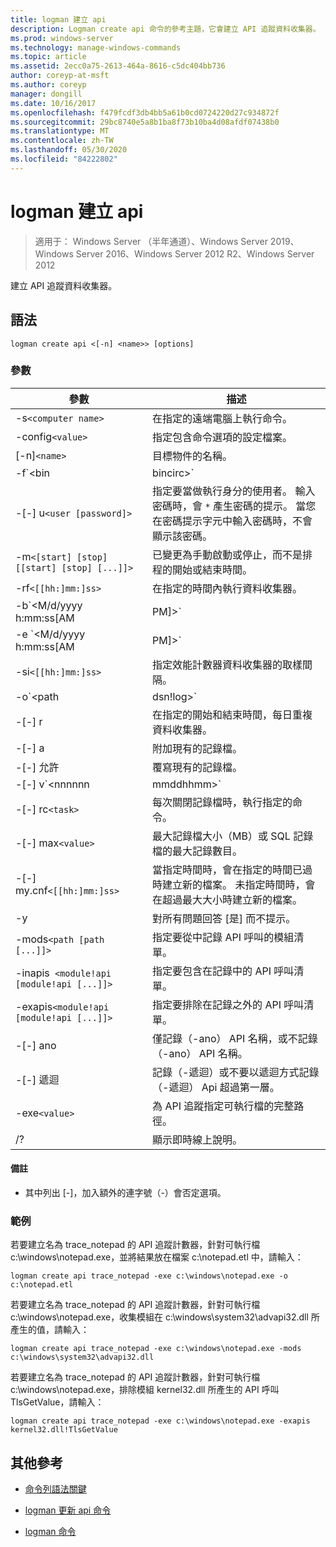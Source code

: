 ```yaml
---
title: logman 建立 api
description: Logman create api 命令的參考主題，它會建立 API 追蹤資料收集器。
ms.prod: windows-server
ms.technology: manage-windows-commands
ms.topic: article
ms.assetid: 2ecc0a75-2613-464a-8616-c5dc404bb736
author: coreyp-at-msft
ms.author: coreyp
manager: dongill
ms.date: 10/16/2017
ms.openlocfilehash: f479fcdf3db4bb5a61b0cd0724220d27c934872f
ms.sourcegitcommit: 29bc8740e5a8b1ba8f73b10ba4d08afdf07438b0
ms.translationtype: MT
ms.contentlocale: zh-TW
ms.lasthandoff: 05/30/2020
ms.locfileid: "84222802"
---
```

# <a name="logman-create-api"></a>logman 建立 api

> 適用于： Windows Server （半年通道）、Windows Server 2019、Windows Server 2016、Windows Server 2012 R2、Windows Server 2012

建立 API 追蹤資料收集器。

## <a name="syntax"></a>語法

```
logman create api <[-n] <name>> [options]
```

### <a name="parameters"></a>參數

| 參數 | 描述 |
| --------- | ----------- |
| -s`<computer name>` | 在指定的遠端電腦上執行命令。 |
| -config`<value>` | 指定包含命令選項的設定檔案。 |
| [-n]`<name>` | 目標物件的名稱。 |
| -f`<bin|bincirc>` | 指定資料收集器的記錄格式。 |
| -[-] u`<user [password]>` | 指定要當做執行身分的使用者。 輸入密碼時，會 `*` 產生密碼的提示。 當您在密碼提示字元中輸入密碼時，不會顯示該密碼。 |
| -m`<[start] [stop] [[start] [stop] [...]]>` | 已變更為手動啟動或停止，而不是排程的開始或結束時間。 |
| -rf`<[[hh:]mm:]ss>` | 在指定的時間內執行資料收集器。 |
| -b`<M/d/yyyy h:mm:ss[AM|PM]>` | 在指定的時間開始收集資料。 |
| -e `<M/d/yyyy h:mm:ss[AM|PM]>` | 在指定的時間結束資料收集。 |
| -si`<[[hh:]mm:]ss>` | 指定效能計數器資料收集器的取樣間隔。 |
| -o`<path|dsn!log>` | 指定 SQL 資料庫中的輸出記錄檔或 DSN 和記錄集名稱。 |
| -[-] r | 在指定的開始和結束時間，每日重複資料收集器。 |
| -[-] a | 附加現有的記錄檔。 |
| -[-] 允許 | 覆寫現有的記錄檔。 |
| -[-] v`<nnnnnn|mmddhhmm>` | 將檔案版本設定資訊附加至記錄檔名稱的結尾。 |
| -[-] rc`<task>` | 每次關閉記錄檔時，執行指定的命令。 |
| -[-] max`<value>` | 最大記錄檔大小（MB）或 SQL 記錄檔的最大記錄數目。 |
| -[-] my.cnf`<[[hh:]mm:]ss>` | 當指定時間時，會在指定的時間已過時建立新的檔案。 未指定時間時，會在超過最大大小時建立新的檔案。 |
| -y | 對所有問題回答 [是] 而不提示。 |
| -mods`<path [path [...]]>` | 指定要從中記錄 API 呼叫的模組清單。 |
| -inapis` <module!api [module!api [...]]>` | 指定要包含在記錄中的 API 呼叫清單。 |
| -exapis`<module!api [module!api [...]]>` | 指定要排除在記錄之外的 API 呼叫清單。 |
| -[-] ano | 僅記錄（-ano） API 名稱，或不記錄（-ano） API 名稱。 |
| -[-] 遞迴 | 記錄（-遞迴）或不要以遞迴方式記錄（-遞迴） Api 超過第一層。 |
| -exe`<value>` | 為 API 追蹤指定可執行檔的完整路徑。 |
| /? | 顯示即時線上說明。 |

#### <a name="remarks"></a>備註

- 其中列出 [-]，加入額外的連字號（-）會否定選項。

### <a name="examples"></a>範例

若要建立名為 trace_notepad 的 API 追蹤計數器，針對可執行檔 c:\windows\notepad.exe，並將結果放在檔案 c:\notepad.etl 中，請輸入：

```
logman create api trace_notepad -exe c:\windows\notepad.exe -o c:\notepad.etl
```

若要建立名為 trace_notepad 的 API 追蹤計數器，針對可執行檔 c:\windows\notepad.exe，收集模組在 c:\windows\system32\advapi32.dll 所產生的值，請輸入：

```
logman create api trace_notepad -exe c:\windows\notepad.exe -mods c:\windows\system32\advapi32.dll
```

若要建立名為 trace_notepad 的 API 追蹤計數器，針對可執行檔 c:\windows\notepad.exe，排除模組 kernel32.dll 所產生的 API 呼叫 TlsGetValue，請輸入：
```
logman create api trace_notepad -exe c:\windows\notepad.exe -exapis kernel32.dll!TlsGetValue
```

## <a name="additional-references"></a>其他參考

- [命令列語法關鍵](command-line-syntax-key.md)

- [logman 更新 api 命令](logman-update-api.md)

- [logman 命令](logman.md)
